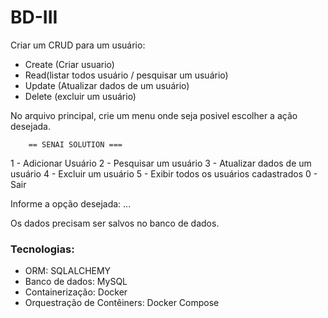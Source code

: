 # BD-III

Criar um CRUD para um usuário:
- Create (Criar usuario)
- Read(listar todos usuário / pesquisar um usuário)
- Update (Atualizar dados de um usuário)
- Delete (excluir um usuário)

No arquivo principal, crie um menu onde seja posivel escolher a ação desejada.

        == SENAI SOLUTION ===
1 - Adicionar Usuário
2 - Pesquisar um usuário
3 - Atualizar dados de um usuário
4 - Excluir um usuário
5 - Exibir todos os usuários cadastrados
0 - Sair

Informe a opção desejada: 
...

Os dados precisam ser salvos no banco de dados.

### Tecnologias:
- ORM: SQLALCHEMY
- Banco de dados: MySQL
- Containerização: Docker
- Orquestração de Contêiners: Docker Compose
